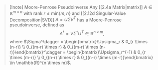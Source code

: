 >[!note] Moore-Penrose Pseudoinverse
>Any [[2.4a Matrix|matrix]] $A \in \mathbb{R}^{m \times n}$ with rank $r \leq \mathrm{min}\{m, n\}$ and [[2.12d Singular-Value Decomposition|SVD]] $A=U\Sigma V^T$ has a Moore-Penrose pseudoinverse, defined as 
>$$
>A^\dagger = V\Sigma^\dagger U^T \in \mathbb{R}^{n \times m},
>$$
>where $\Sigma^\dagger = \begin{bmatrix}\Upsigma_r & 0_{r \times (n-r)} \\ 0_{(m-r) \times r} & 0_{(m-r) \times (n-r)}\end{bmatrix}^\dagger = \begin{bmatrix}\Upsigma_r^{-1} & 0_{r \times (m-r)} \\ 0_{(n-r) \times r} & 0_{(n-r) \times (m-r)}\end{bmatrix} \in \mathbb{R}^{n \times m}$.

